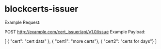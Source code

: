 # blockcerts-issuer

Example Request:

POST http://example.com/cert_issuer/api/v1.0/issue
Example Payload:

[
    { "cert": "cert data" },
    { "cert1": "more certs"},
    { "cert2": "certs for days"}
]
